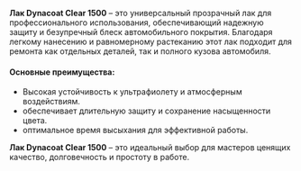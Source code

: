 **Лак Dynacoat Clear 1500** – это универсальный прозрачный лак для профессионального использования, обеспечивающий надежную защиту и безупречный блеск автомобильного покрытия. Благодаря легкому нанесению и равномерному растеканию этот лак подходит для ремонта как отдельных деталей, так и полного кузова автомобиля.

#### Основные преимущества:

- Высокая устойчивость к ультрафиолету и атмосферным воздействиям.
- обеспечивает длительную защиту и сохранение насыщенности цвета.
- оптимальное время высыхания для эффективной работы.

**Лак Dynacoat Clear 1500** – это идеальный выбор для мастеров ценящих качество, долговечность и простоту в работе.
